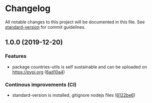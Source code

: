 # Changelog

All notable changes to this project will be documented in this file. See [standard-version](https://github.com/conventional-changelog/standard-version) for commit guidelines.

## 1.0.0 (2019-12-20)


### Features

* package countries-utils is self sustainable and can be uploaded on https://pypi.org ([6ad10a4](https://bitbucket.org/altf1be/countries-list/commit/6ad10a4648ac513f0ba45e3bacd4f09c42ebd824))


### Continous improvements (CI)

* standard-version is installed, gitignore nodejs files ([6122be6](https://bitbucket.org/altf1be/countries-list/commit/6122be603ace861864b71d0cecb40b0b6b1cb87e))
